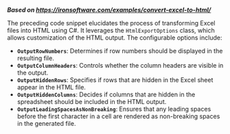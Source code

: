 ***Based on <https://ironsoftware.com/examples/convert-excel-to-html/>***

The preceding code snippet elucidates the process of transforming Excel files into HTML using C#. It leverages the `HtmlExportOptions` class, which allows customization of the HTML output. The configurable options include:

- **`OutputRowNumbers`**: Determines if row numbers should be displayed in the resulting file.
- **`OutputColumnHeaders`**: Controls whether the column headers are visible in the output.
- **`OutputHiddenRows`**: Specifies if rows that are hidden in the Excel sheet appear in the HTML file.
- **`OutputHiddenColumns`**: Decides if columns that are hidden in the spreadsheet should be included in the HTML output.
- **`OutputLeadingSpacesAsNonBreaking`**: Ensures that any leading spaces before the first character in a cell are rendered as non-breaking spaces in the generated file.